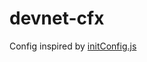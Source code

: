 # devnet-cfx

Config inspired by [initConfig.js](https://github.com/Conflux-Chain/conflux-docker/blob/2528c4a5b99a79b956ccae364dab8f8222adf860/cfxrun/scripts/initConfig.js)
